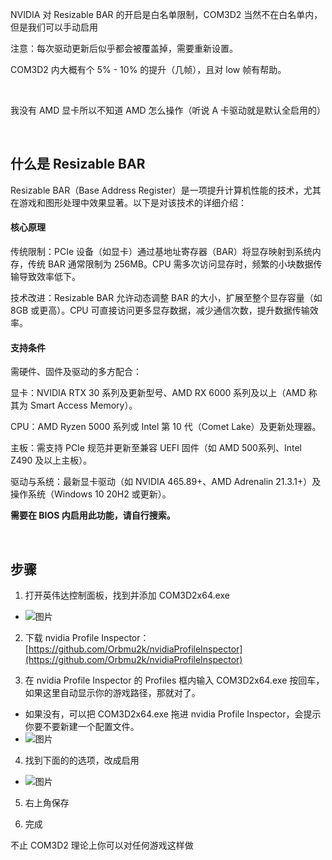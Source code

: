 NVIDIA 对 Resizable BAR 的开启是白名单限制，COM3D2 当然不在白名单内，但是我们可以手动启用

注意：每次驱动更新后似乎都会被覆盖掉，需要重新设置。

COM3D2 内大概有个 5% - 10% 的提升（几帧），且对 low 帧有帮助。

<br>

我没有 AMD 显卡所以不知道 AMD 怎么操作（听说 A 卡驱动就是默认全启用的）

<br>

## 什么是 Resizable BAR

Resizable BAR（Base Address Register）是一项提升计算机性能的技术，尤其在游戏和图形处理中效果显著。以下是对该技术的详细介绍：

#### 核心原理

传统限制：PCIe 设备（如显卡）通过基地址寄存器（BAR）将显存映射到系统内存，传统 BAR 通常限制为 256MB。CPU 需多次访问显存时，频繁的小块数据传输导致效率低下。

技术改进：Resizable BAR 允许动态调整 BAR 的大小，扩展至整个显存容量（如 8GB 或更高）。CPU 可直接访问更多显存数据，减少通信次数，提升数据传输效率。

#### 支持条件

需硬件、固件及驱动的多方配合：

显卡：NVIDIA RTX 30 系列及更新型号、AMD RX 6000 系列及以上（AMD 称其为 Smart Access Memory）。

CPU：AMD Ryzen 5000 系列或 Intel 第 10 代（Comet Lake）及更新处理器。

主板：需支持 PCIe 规范并更新至兼容 UEFI 固件（如 AMD 500系列、Intel Z490 及以上主板）。

驱动与系统：最新显卡驱动（如 NVIDIA 465.89+、AMD Adrenalin 21.3.1+）及操作系统（Windows 10 20H2 或更新）。

**需要在 BIOS 内启用此功能，请自行搜索。**

<br>

## 步骤


1. 打开英伟达控制面板，找到并添加 COM3D2x64.exe
  - ![图片](https://github.com/user-attachments/assets/5f4939b0-8aa0-4cd0-b556-16ab3093c83f)

2. 下载 nvidia Profile Inspector：[https://github.com/Orbmu2k/nvidiaProfileInspector](https://github.com/Orbmu2k/nvidiaProfileInspector)

3. 在 nvidia Profile Inspector 的 Profiles 框内输入 COM3D2x64.exe 按回车，如果这里自动显示你的游戏路径，那就对了。
  - 如果没有，可以把 COM3D2x64.exe 拖进 nvidia Profile Inspector，会提示你要不要新建一个配置文件。
  - ![图片](https://github.com/user-attachments/assets/65180378-da77-4830-bfe3-edcdc77878d5)

4. 找到下面的的选项，改成启用
  - ![图片](https://github.com/user-attachments/assets/dda1825d-14f8-43b4-a2c4-1469716a6664)

5. 右上角保存
   
7. 完成

不止 COM3D2 理论上你可以对任何游戏这样做

<br>

